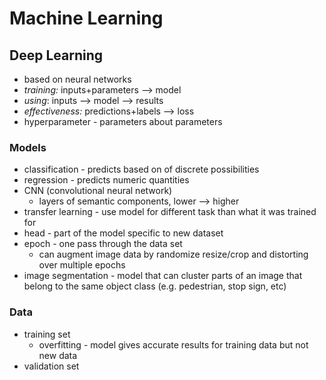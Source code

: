 # Machine Learning

## Deep Learning

- based on neural networks 
- *training:* inputs+parameters --> model
- *using*: inputs --> model --> results
- *effectiveness:* predictions+labels --> loss
- hyperparameter - parameters about parameters

### Models

- classification - predicts based on of discrete possibilities
- regression - predicts numeric quantities
- CNN (convolutional neural network)
    - layers of semantic components, lower --> higher
- transfer learning - use model for different task than what it was trained for
- head - part of the model specific to new dataset
- epoch - one pass through the data set
    - can augment image data by randomize resize/crop and distorting over multiple epochs
- image segmentation - model that can cluster parts of an image that belong to the same object class (e.g. pedestrian, stop sign, etc)

### Data

- training set
    - overfitting - model gives accurate results for training data but not new data
- validation set
